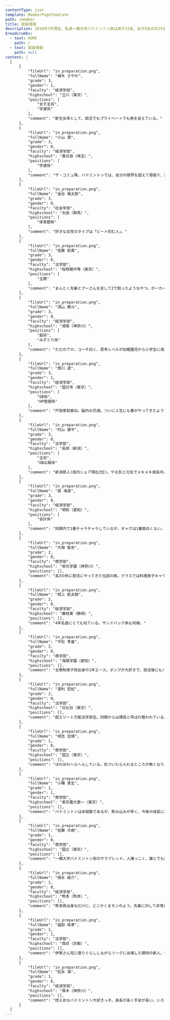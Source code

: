 ```yaml
---
contentType: json
template: MemberPageTemplate
path: /member
title: 部員情報
description: 2018年7月現在、私達一橋大学バドミントン部は男子22名、女子5名の計25名で活動しています。
breadcrumbs:
  - text: HOME
    path: /
  - text: 部員情報
    path: null
content: |
  [
      {
          "fileUrl": "in_preparation.png",
          "fullName": "植木 さやか",
          "grade": 3,
          "gender": 1,
          "faculty": "経済学部",
          "highschool": "立川（東京）",
          "positions": [
              "女子主将",
              "学連係"
          ],
          "comment": "新生女帝として、部活でもプライベートでも男を従えている。"
      },
      {
          "fileUrl": "in_preparation.png",
          "fullName": "小山 潤",
          "grade": 3,
          "gender": 0,
          "faculty": "経済学部",
          "highschool": "春日部（埼玉）",
          "positions": [
              "学連係"
          ],
          "comment": "ザ・コミュ障。バドミントンでは、自分の限界を超えて頑張り、過呼吸になる姿がよく見られる。"
      },
      {
          "fileUrl": "in_preparation.png",
          "fullName": "金谷 颯太郎",
          "grade": 3,
          "gender": 0,
          "faculty": "社会学部",
          "highschool": "太田（群馬）",
          "positions": [
              "体育館係"
          ],
          "comment": "好きな女性のタイプは「ビート刻む人」。"
      },
      {
          "fileUrl": "in_preparation.png",
          "fullName": "佐藤 和貴",
          "grade": 3,
          "gender": 0,
          "faculty": "法学部",
          "highschool": "桜修館中等（東京）",
          "positions": [
              "主務"
          ],
          "comment": "まんとく先輩とプーさんを足して2で割ったようなやつ。ポーカーフェイスでぶっ飛んだことをする。"
      },
      {
          "fileUrl": "in_preparation.png",
          "fullName": "須山 開斗",
          "grade": 3,
          "gender": 0,
          "faculty": "経済学部",
          "highschool": "湘南（神奈川）",
          "positions": [
              "副将",
              "みずとり係"
          ],
          "comment": "ただのアホ。コーチ曰く、思考レベルが幼稚園児から小学生に成長できたらしい。"
      },
      {
          "fileUrl": "in_preparation.png",
          "fullName": "西川 遥",
          "grade": 3,
          "gender": 1,
          "faculty": "経済学部",
          "highschool": "国分寺（東京）",
          "positions": [
              "OB係",
              "HP管理係"
          ],
          "comment": "戸田恵梨香似。脳内お花畑。ついに人生にも春がやってきたようです。"
      },
      {
          "fileUrl": "in_preparation.png",
          "fullName": "村山 康平",
          "grade": 3,
          "gender": 0,
          "faculty": "法学部",
          "highschool": "長岡（新潟）",
          "positions": [
              "主将",
              "OB広報係"
          ],
          "comment": "新潟県人(部内シェア現在3位)。やる気と元気でメキメキ成長中。"
      },
      {
          "fileUrl": "in_preparation.png",
          "fullName": "森 海渡",
          "grade": 3,
          "gender": 0,
          "faculty": "経済学部",
          "highschool": "明和（愛知）",
          "positions": [
              "会計係"
          ],
          "comment": "同期内で1番チャラチャラしているが、ギャグは1番面白くない。"
      },
      {
          "fileUrl": "in_preparation.png",
          "fullName": "大用 智史",
          "grade": 2,
          "gender": 0,
          "faculty": "商学部",
          "highschool": "栄光学園（神奈川）",
          "positions": [],
          "comment": "高3の秋に部活にやってきた伝説の男。クラスでは料理男子キャラを演じる。"
      },
      {
          "fileUrl": "in_preparation.png",
          "fullName": "西上 航太朗",
          "grade": 2,
          "gender": 0,
          "faculty": "経済学部",
          "highschool": "藤枝東（静岡）",
          "positions": [],
          "comment": "4年名倉にとても似ている。サンドバック係も同様。"
      },
      {
          "fileUrl": "in_preparation.png",
          "fullName": "平松 孝基",
          "grade": 2,
          "gender": 0,
          "faculty": "商学部",
          "highschool": "海陽学園（愛知）",
          "positions": [],
          "comment": "全寮制男子校出身の1年エース。ポンプが大好きで、部活後にもバカみたいにやる。"
      },
      {
          "fileUrl": "in_preparation.png",
          "fullName": "渡利 宏紀",
          "grade": 2,
          "gender": 0,
          "faculty": "法学部",
          "highschool": "日比谷（東京）",
          "positions": [],
          "comment": "超エリート万能法学部生。同期からは課長と呼ばれ敬われている。"
      },
      {
          "fileUrl": "in_preparation.png",
          "fullName": "相吉 玄晴",
          "grade": 1,
          "gender": 0,
          "faculty": "商学部",
          "highschool": "国立（東京）",
          "positions": [],
          "comment": "ほわほわへらへらしている。気づいたら入れるところが無くなりバド部に来たらしい。"
      },
      {
          "fileUrl": "in_preparation.png",
          "fullName": "小磯 真生",
          "grade": 1,
          "gender": 1,
          "faculty": "商学部",
          "highschool": "東京農大第一（東京）",
          "positions": [],
          "comment": "バドミントンは未経験であるが、飲み込みが早く、今後の成長に期待である。"
      },
      {
          "fileUrl": "in_preparation.png",
          "fullName": "佐藤 大樹",
          "grade": 1,
          "gender": 0,
          "faculty": "商学部",
          "highschool": "国立（東京）",
          "positions": [],
          "comment": "一橋大学バドミントン部のサラブレッド。人懐っこく、誰とでも話せる貴重な人材。"
      },
      {
          "fileUrl": "in_preparation.png",
          "fullName": "徳永 峻介",
          "grade": 1,
          "gender": 0,
          "faculty": "経済学部",
          "highschool": "熊本（熊本）",
          "positions": [],
          "comment": "熊本県出身なだけに、どこかくまモンのよう。先輩に対して非常に腰が低い。"
      },
      {
          "fileUrl": "in_preparation.png",
          "fullName": "福田 佑季",
          "grade": 1,
          "gender": 1,
          "faculty": "法学部",
          "highschool": "西京（京都）",
          "positions": [],
          "comment": "伊賀さん宅に借りぐらししながらリーグに出場した期待の新人。笑顔がキュート。"
      },
      {
          "fileUrl": "in_preparation.png",
          "fullName": "松永 海",
          "grade": 1,
          "gender": 0,
          "faculty": "経済学部",
          "highschool": "厚木（神奈川）",
          "positions": [],
          "comment": "控えめなバドミントン大好きっ子。身長が高く手足が長い。いろいろ秘めてそう。"
      }
  ]
---
```

